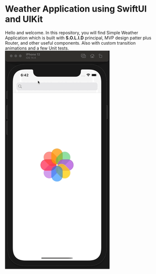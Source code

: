 # Weather Application using SwiftUI and UIKit

Hello and welcome. In this repository, you will find Simple Weather Application which is built with **S.O.L.I.D** principal, MVP design patter plus Router, and other useful components. Also with custom transition animations and a few Unit tests.
![Animation](Example/example.gif)
